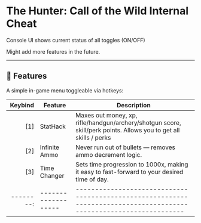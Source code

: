 # The Hunter: Call of the Wild Internal Cheat

Console UI shows current status of all toggles (ON/OFF)

Might add more features in the future.

---

## 🔧 Features

A simple in-game menu toggleable via hotkeys:

| Keybind | Feature           | Description                                                                                                       |
|--------:|-------------------|-------------------------------------------------------------------------------------------------------------------|
|   [1]   | StatHack          | Maxes out money, xp, rifle/handgun/archery/shotgun score, skill/perk points. Allows you to get all skills / perks |
|   [2]   | Infinite Ammo     | Never run out of bullets — removes ammo decrement logic.                                                          |
|   [3]   | Time Changer      | Sets time progression to 1000x, making it easy to fast-forward to your desired time of day.                       |
|--------:|-------------------|-------------------------------------------------------------------------------------------------------------------|
